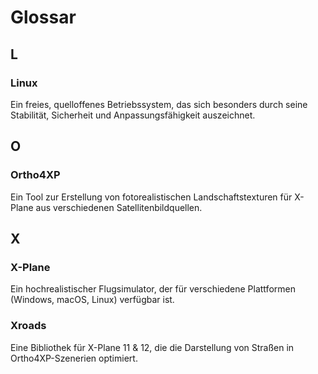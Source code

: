 # Glossar

## L
### Linux
Ein freies, quelloffenes Betriebssystem, das sich besonders durch seine Stabilität, Sicherheit und Anpassungsfähigkeit auszeichnet.

## O
### Ortho4XP
Ein Tool zur Erstellung von fotorealistischen Landschaftstexturen für X-Plane aus verschiedenen Satellitenbildquellen.

## X
### X-Plane
Ein hochrealistischer Flugsimulator, der für verschiedene Plattformen (Windows, macOS, Linux) verfügbar ist.

### Xroads
Eine Bibliothek für X-Plane 11 & 12, die die Darstellung von Straßen in Ortho4XP-Szenerien optimiert. 